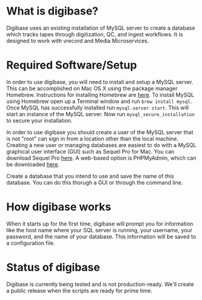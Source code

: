 # What is digibase?
Digibase uses an existing installation of MySQL server to create a database which tracks tapes through digitization, QC, and ingest workflows. It is designed to work with vrecord and Media Microservices.  

# Required Software/Setup 
In order to use digibase, you will need to install and setup a MySQL server. This can be accomplished on Mac OS X using the package manager Homebrew. Instructions for installing Homebrew are [here](http://brew.sh). To install MySQL using Homebrew open up a Terminal window and run `brew install mysql`. Once MySQL has successfully installed run `mysql.server start`. This will start an instance of the MySQL server. Now run `mysql_secure_installation` to secure your installation. 

In order to use digibase you should create a user of the MySQL server that is not "root" can sign in from a location other than the local machine. Creating a new user or managing databases are easiest to do with a MySQL graphical user interface (GUI) such as Sequel Pro for Mac. You can download Sequel Pro [here](http://www.sequelpro.com). A web-based option is PHPMyAdmin, which can be downloaded [here](https://www.phpmyadmin.net).

Create a database that you intend to use and save the name of this database. You can do this thorugh a GUI or through the command line. 

# How digibase works
When it starts up for the first time, digibase will prompt you for information like the host name where your SQL server is running, your username, your password, and the name of your database. This information will be saved to a configuration file.

# Status of digibase 
Digibase is currently being tested and is not production-ready. We'll create a public release when the scripts are ready for prime time. 
